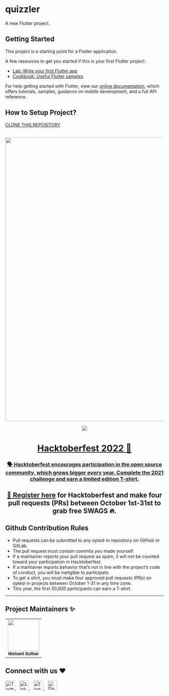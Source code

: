 # quizzler

A new Flutter project.

## Getting Started

This project is a starting point for a Flutter application.

A few resources to get you started if this is your first Flutter project:

- [Lab: Write your first Flutter app](https://flutter.dev/docs/get-started/codelab)
- [Cookbook: Useful Flutter samples](https://flutter.dev/docs/cookbook)

For help getting started with Flutter, view our
[online documentation](https://flutter.dev/docs), which offers tutorials,
samples, guidance on mobile development, and a full API reference.

<h2>How to Setup Project?</h2>
<a href= "https://user-images.githubusercontent.com/100709956/195648252-cc09b125-69e6-415e-9fd5-e6b8b2a8a70a.gif">CLONE THIS REPOSITORY</a>
<br><br>
<p>
    <a href="https://user-images.githubusercontent.com/100709956/195648252-cc09b125-69e6-415e-9fd5-e6b8b2a8a70a.gif">
        <img style="width:900px;" src= "assests\Untitled design.gif"
    </a>
</p>
 
<p align="center">
  <a href="https://hacktoberfest.digitalocean.com/">
      <img src="https://user-images.githubusercontent.com/100709956/195295606-1601c2fb-cf30-4e63-b7a9-c29b966aabc9.png"
![Hackoctoberfest](https://user-images.githubusercontent.com/100709956/195295606-1601c2fb-cf30-4e63-b7a9-c29b966aabc9.png)
  </a>
</p>

<h1 align="center"> Hacktoberfest 2022 🌟</h1>

<div align="center">

### 🗣 Hacktoberfest encourages participation in the open source community, which grows bigger every year. Complete the 2021 challenge and earn a limited edition T-shirt.

📢 **Register [here](https://hacktoberfest.com) for Hacktoberfest and make four pull requests (PRs) between October 1st-31st to grab free SWAGS 🔥.**
---
</div>
  
## Github Contribution Rules
- Pull requests can be submitted to any opted-in repository on GitHub or GitLab.
- The pull request must contain commits you made yourself.
- If a maintainer reports your pull request as spam, it will not be counted toward your participation in Hacktoberfest.
- If a maintainer reports behavior that’s not in line with the project’s code of conduct, you will be ineligible to participate.
- To get a shirt, you must make four approved pull requests (PRs) on opted-in projects between October 1-31 in any time zone.
- This year, the first 50,000 participants can earn a T-shirt.
---

## Project Maintainers ✨
<table>
<tr><td align="center"><a href="https://github.com/nik25s"><kbd><img src="[https://avatars.githubusercontent.com/u/81414421?v=4](https://avatars.githubusercontent.com/u/90770057?v=4)" title="github" width="100px;" alt=""/></kbd><br /><sub><b>Nishant Suthar</b></sub></a><br</td>
</table>
  
  
  
## Connect with us ❤️
  <a href="https://twitter.com/Matrixio6/">
    <img width="30px" src="https://www.vectorlogo.zone/logos/twitter/twitter-official.svg" title="Twitter" />
  </a>&ensp;
  <a href="https://www.linkedin.com/company/matrix-io/">
    <img width="30px" src="https://www.vectorlogo.zone/logos/linkedin/linkedin-icon.svg" title="Linkedin" />
  </a>&ensp;
  <a href="https://www.instagram.com/matrixiocommunity/">
    <img width="30px" src="https://www.vectorlogo.zone/logos/instagram/instagram-icon.svg" title="Instagram" />
  </a>&ensp;
  <a href="https://discord.gg/VyKh8v4Naw/">
    <img width="30px" src="https://user-images.githubusercontent.com/100709956/195646558-69c166d8-2521-4ee9-9f50-238a25813e2a.jpg" title="Discord" />


